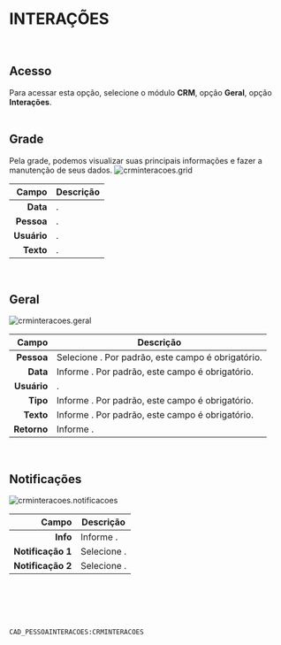 # INTERAÇÕES
<br>

## Acesso
Para acessar esta opção, selecione o módulo **CRM**, opção **Geral**, opção **Interações**.
<br>
<br>

## Grade
Pela grade, podemos visualizar suas principais informações e fazer a manutenção de seus dados.
![crminteracoes.grid](https://raw.githubusercontent.com/netforcews/docs-siscom/master/crm/imagens/crminteracoes.grid.png)

Campo | Descrição
--:|---
**Data** | .
**Pessoa** | .
**Usuário** | .
**Texto** | .
<br>

## Geral
![crminteracoes.geral](https://raw.githubusercontent.com/netforcews/docs-siscom/master/crm/imagens/crminteracoes.geral.png)

Campo | Descrição
--:|---
**Pessoa** | Selecione . Por padrão, este campo é obrigatório.
**Data** | Informe . Por padrão, este campo é obrigatório.
**Usuário** | .
**Tipo** | Informe . Por padrão, este campo é obrigatório.
**Texto** | Informe . Por padrão, este campo é obrigatório.
**Retorno** | Informe .
<br>

## Notificações
![crminteracoes.notificacoes](https://raw.githubusercontent.com/netforcews/docs-siscom/master/crm/imagens/crminteracoes.notificacoes.png)

Campo | Descrição
--:|---
**Info** | Informe .
**Notificação 1** | Selecione .
**Notificação 2** | Selecione .
<br>
<br>
<br>
<br>

```CAD_PESSOAINTERACOES:CRMINTERACOES```
